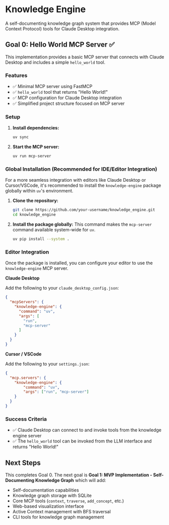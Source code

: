 # Knowledge Engine

A self-documenting knowledge graph system that provides MCP (Model Context Protocol) tools for Claude Desktop integration.

## Goal 0: Hello World MCP Server ✅

This implementation provides a basic MCP server that connects with Claude Desktop and includes a simple `hello_world` tool.

### Features

- ✅ Minimal MCP server using FastMCP
- ✅ `hello_world` tool that returns "Hello World!"
- ✅ MCP configuration for Claude Desktop integration
- ✅ Simplified project structure focused on MCP server

### Setup

1. **Install dependencies:**
   ```bash
   uv sync
   ```

2. **Start the MCP server:**
   ```bash
   uv run mcp-server
   ```

### Global Installation (Recommended for IDE/Editor Integration)

For a more seamless integration with editors like Claude Desktop or Cursor/VSCode, it's recommended to install the `knowledge-engine` package globally within `uv`'s environment.

1.  **Clone the repository:**
    ```bash
    git clone https://github.com/your-username/knowledge_engine.git
    cd knowledge_engine
    ```

2.  **Install the package globally:**
    This command makes the `mcp-server` command available system-wide for `uv`.
    ```bash
    uv pip install --system .
    ```

### Editor Integration

Once the package is installed, you can configure your editor to use the `knowledge-engine` MCP server.

**Claude Desktop**

Add the following to your `claude_desktop_config.json`:
```json
{
  "mcpServers": {
    "knowledge-engine": {
      "command": "uv",
      "args": [
        "run",
        "mcp-server"
      ]
    }
  }
}
```

**Cursor / VSCode**

Add the following to your `settings.json`:
```json
{
  "mcp.servers": {
    "knowledge-engine": {
        "command": "uv",
        "args": ["run", "mcp-server"]
    }
  }
}
```

### Success Criteria

- ✅ Claude Desktop can connect to and invoke tools from the knowledge engine server
- ✅ The `hello_world` tool can be invoked from the LLM interface and returns "Hello World!"

## Next Steps

This completes Goal 0. The next goal is **Goal 1: MVP Implementation - Self-Documenting Knowledge Graph** which will add:

- Self-documentation capabilities
- Knowledge graph storage with SQLite
- Core MCP tools (`context`, `traverse`, `add_concept`, etc.)
- Web-based visualization interface
- Active Context management with BFS traversal
- CLI tools for knowledge graph management

